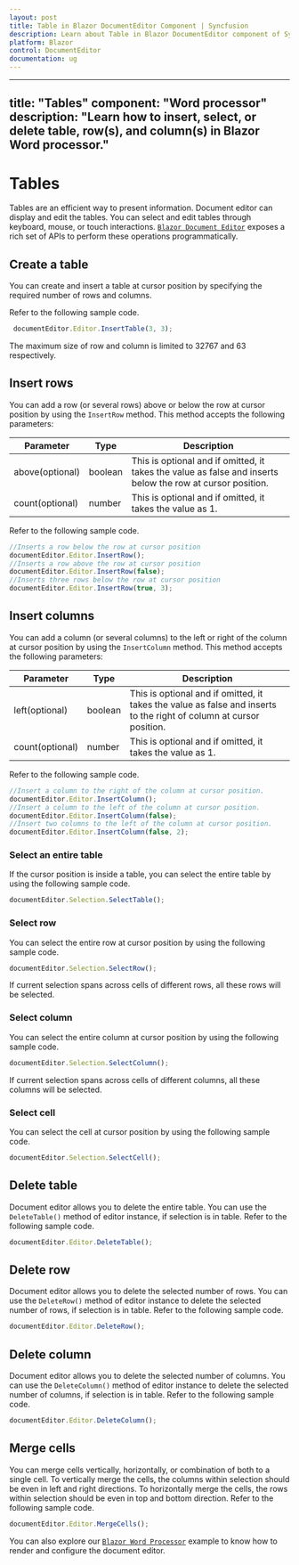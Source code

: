 ```yaml
---
layout: post
title: Table in Blazor DocumentEditor Component | Syncfusion 
description: Learn about Table in Blazor DocumentEditor component of Syncfusion, and more details.
platform: Blazor
control: DocumentEditor
documentation: ug
---
```


---
title: "Tables"
component: "Word processor"
description: "Learn how to insert, select, or delete table, row(s), and column(s) in Blazor Word processor."
---

# Tables

Tables are an efficient way to present information. Document editor can display and edit the tables. You can select and edit tables through keyboard, mouse, or touch interactions. [`Blazor Document Editor`](https://www.syncfusion.com/blazor-components/blazor-word-processor) exposes a rich set of APIs to perform these operations programmatically.

## Create a table

You can create and insert a table at cursor position by specifying the required number of rows and columns.

Refer to the following sample code.

```javascript
 documentEditor.Editor.InsertTable(3, 3);
```

The maximum size of row and column is limited to 32767 and 63 respectively.

## Insert rows

You can add a row (or several rows) above or below the row at cursor position by using the `InsertRow` method. This method accepts the following parameters:

Parameter | Type | Description
----------|------|-------------
above(optional) | boolean | This is optional and if omitted, it takes the value as false and inserts below the row at cursor position.
count(optional) | number | This is optional and if omitted, it takes the value as 1.

Refer to the following sample code.

```javascript
//Inserts a row below the row at cursor position
documentEditor.Editor.InsertRow();
//Inserts a row above the row at cursor position
documentEditor.Editor.InsertRow(false);
//Inserts three rows below the row at cursor position
documentEditor.Editor.InsertRow(true, 3);
```

## Insert columns

You can add a column (or several columns) to the left or right of the column at cursor position by using the `InsertColumn` method. This method accepts the following parameters:

Parameter | Type | Description
----------|------|-------------
left(optional) | boolean| This is optional and if omitted, it takes the value as false and inserts to the right of column at cursor position.
count(optional) | number |  This is optional and if omitted, it takes the value as 1.

Refer to the following sample code.

```javascript
//Insert a column to the right of the column at cursor position.
documentEditor.Editor.InsertColumn();
//Insert a column to the left of the column at cursor position.
documentEditor.Editor.InsertColumn(false);
//Insert two columns to the left of the column at cursor position.
documentEditor.Editor.InsertColumn(false, 2);
```

### Select an entire table

If the cursor position is inside a table, you can select the entire table by using the following sample code.

```javascript
documentEditor.Selection.SelectTable();
```

### Select row

You can select the entire row at cursor position by using the following sample code.

```javascript
documentEditor.Selection.SelectRow();
```

If current selection spans across cells of different rows, all these rows will be selected.

### Select column

You can select the entire column at cursor position by using the following sample code.

```javascript
documentEditor.Selection.SelectColumn();
```

If current selection spans across cells of different columns, all these columns will be selected.

### Select cell

You can select the cell at cursor position by using the following sample code.

```javascript
documentEditor.Selection.SelectCell();
```

## Delete table

Document editor allows you to delete the entire table. You can use the `DeleteTable()` method of editor instance, if selection is in table. Refer to the following sample code.

```javascript
documentEditor.Editor.DeleteTable();
```

## Delete row

Document editor allows you to delete the selected number of rows. You can use the `DeleteRow()` method of editor instance to delete the selected number of rows, if selection is in table. Refer to the following sample code.

```javascript
documentEditor.Editor.DeleteRow();
```

## Delete column

Document editor allows you to delete the selected number of columns. You can use the `DeleteColumn()` method of editor instance to delete the selected number of columns, if selection is in table. Refer to the following sample code.

```javascript
documentEditor.Editor.DeleteColumn();
```

## Merge cells

You can merge cells vertically, horizontally, or combination of both to a single cell. To vertically merge the cells, the columns within selection should be even in left and right directions. To horizontally merge the cells, the rows within selection should be even in top and bottom direction.
Refer to the following sample code.

```javascript
documentEditor.Editor.MergeCells();
```

You can also explore our [`Blazor Word Processor`](https://blazor.syncfusion.com/demos/document-editor/default-functionalities) example to know how to render and configure the document editor.